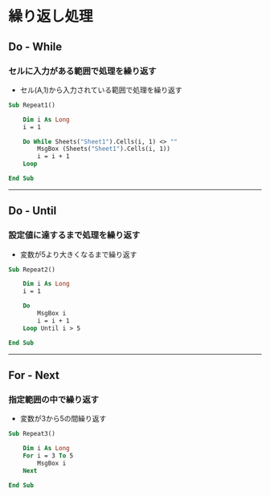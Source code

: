 # 繰り返し処理

## Do - While

### セルに入力がある範囲で処理を繰り返す

* セル(A,1)から入力されている範囲で処理を繰り返す

```vb
Sub Repeat1()

    Dim i As Long
    i = 1

    Do While Sheets("Sheet1").Cells(i, 1) <> ""
        MsgBox (Sheets("Sheet1").Cells(i, 1))
        i = i + 1
    Loop

End Sub
```

---

## Do - Until

### 設定値に達するまで処理を繰り返す

* 変数が5より大きくなるまで繰り返す

```vb
Sub Repeat2()

    Dim i As Long
    i = 1

    Do
        MsgBox i
        i = i + 1
    Loop Until i > 5

End Sub
```

---

## For - Next

### 指定範囲の中で繰り返す

* 変数が3から5の間繰り返す

```vb
Sub Repeat3()

    Dim i As Long
    For i = 3 To 5
        MsgBox i
    Next

End Sub
```
